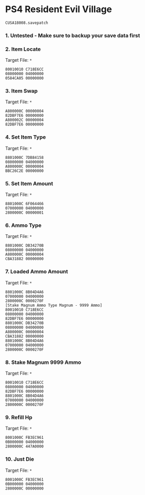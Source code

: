 # PS4 Resident Evil Village

`CUSA18008.savepatch`

### 1. Untested - Make sure to backup your save data first
### 2. Item Locate

Target File: `*`

```
80010010 C718E6CC
08000000 04000000
0584CA05 00000000
```

### 3. Item Swap

Target File: `*`

```
A800000C 00000004
82DBF7E6 00000000
A800002C 00000004
82DBF7E6 00000000
```

### 4. Set Item Type

Target File: `*`

```
8801000C 7DB84158
08000000 04000000
A800000C 00000004
BBC26C2E 00000000
```

### 5. Set Item Amount

Target File: `*`

```
8801000C 6F064466
07000000 04000000
2800000C 00000001
```

### 6. Ammo Type

Target File: `*`

```
8801000C DB34270B
08000000 04000000
A800000C 00000004
CBA31882 00000000
```

### 7. Loaded Ammo Amount

Target File: `*`

```
8801000C 8B04D4A6
07000000 04000000
2800000C 0000270F
[Stake Magnum Ammo Type Magnum - 9999 Ammo]	
80010010 C718E6CC	
08000000 04000000	
82DBF7E6 00000000	
8801000C DB34270B	
08000000 04000000	
A800000C 00000004	
CBA31882 00000000	
8801000C 8B04D4A6	
07000000 04000000	
2800000C 0000270F	
```

### 8. Stake Magnum 9999 Ammo

Target File: `*`

```
80010010 C718E6CC	
08000000 04000000	
82DBF7E6 00000000	
8801000C 8B04D4A6	
07000000 04000000	
2800000C 0000270F	
```

### 9. Refill Hp

Target File: `*`

```
8001000C FB3EC961
0B000000 04000000
2800000C 447A0000
```

### 10. Just Die

Target File: `*`

```
8001000C FB3EC961
0B000000 04000000
2800000C 00000000
```

